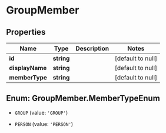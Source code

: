 # GroupMember

## Properties
Name | Type | Description | Notes
------------ | ------------- | ------------- | -------------
**id** | **string** |  | [default to null]
**displayName** | **string** |  | [default to null]
**memberType** | **string** |  | [default to null]


<a name="GroupMember.MemberTypeEnum"></a>
## Enum: GroupMember.MemberTypeEnum


* `GROUP` (value: `'GROUP'`)

* `PERSON` (value: `'PERSON'`)




